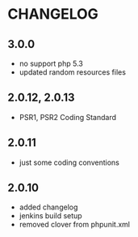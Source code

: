 # CHANGELOG

## 3.0.0

- no support php 5.3
- updated random resources files

## 2.0.12, 2.0.13

- PSR1, PSR2 Coding Standard

## 2.0.11

- just some coding conventions

## 2.0.10

- added changelog
- jenkins build setup
- removed clover from phpunit.xml